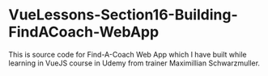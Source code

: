 # VueLessons-Section16-Building-FindACoach-WebApp

This is source code for Find-A-Coach Web App which I have built while learning in VueJS course in Udemy from trainer Maximillian Schwarzmuller.
